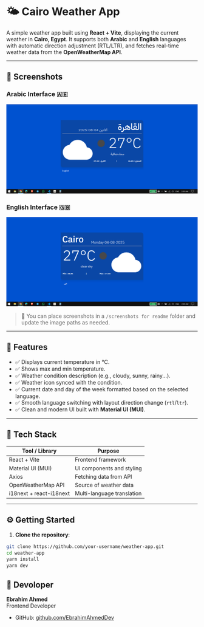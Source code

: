 # 🌤️ Cairo Weather App

A simple weather app built using **React + Vite**, displaying the current weather in **Cairo, Egypt**. It supports both **Arabic** and **English** languages with automatic direction adjustment (RTL/LTR), and fetches real-time weather data from the **OpenWeatherMap API**.

---

## 📸 Screenshots

### Arabic Interface 🇦🇪

![Arabic Screenshot](/screenshots%20for%20readme/ar.png)

### English Interface 🇬🇧

![English Screenshot](/screenshots%20for%20readme/en.png)

> 📝 You can place screenshots in a `/screenshots for readme` folder and update the image paths as needed.

---

## 🚀 Features

- ✅ Displays current temperature in °C.
- ✅ Shows max and min temperature.
- ✅ Weather condition description (e.g., cloudy, sunny, rainy...).
- ✅ Weather icon synced with the condition.
- ✅ Current date and day of the week formatted based on the selected language.
- ✅ Smooth language switching with layout direction change (`rtl`/`ltr`).
- ✅ Clean and modern UI built with **Material UI (MUI)**.

---

## 🧰 Tech Stack

| Tool / Library          | Purpose                    |
| ----------------------- | -------------------------- |
| React + Vite            | Frontend framework         |
| Material UI (MUI)       | UI components and styling  |
| Axios                   | Fetching data from API     |
| OpenWeatherMap API      | Source of weather data     |
| i18next + react-i18next | Multi-language translation |

---

## ⚙️ Getting Started

1. **Clone the repository**:

```bash
git clone https://github.com/your-username/weather-app.git
cd weather-app
yarn install
yarn dev
```

## 🧑 Devoloper

**Ebrahim Ahmed**  
Frontend Developer

- GitHub: [github.com/EbrahimAhmedDev](https://github.com/EbrahimAhmedDev)
